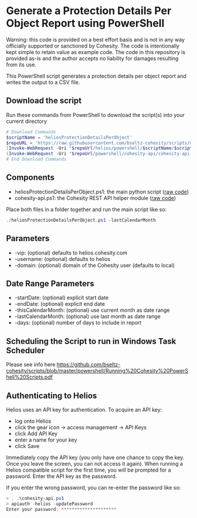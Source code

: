 # Generate a Protection Details Per Object Report using PowerShell

Warning: this code is provided on a best effort basis and is not in any way officially supported or sanctioned by Cohesity. The code is intentionally kept simple to retain value as example code. The code in this repository is provided as-is and the author accepts no liability for damages resulting from its use.

This PowerShell script generates a protection details per object report and writes the output to a CSV file.

## Download the script

Run these commands from PowerShell to download the script(s) into your current directory

```powershell
# Download Commands
$scriptName = 'heliosProtectionDetailsPerObject'
$repoURL = 'https://raw.githubusercontent.com/bseltz-cohesity/scripts/master'
(Invoke-WebRequest -Uri "$repoUrl/helios/powershell/$scriptName/$scriptName.ps1").content | Out-File "$scriptName.ps1"; (Get-Content "$scriptName.ps1") | Set-Content "$scriptName.ps1"
(Invoke-WebRequest -Uri "$repoUrl/powershell/cohesity-api/cohesity-api.ps1").content | Out-File cohesity-api.ps1; (Get-Content cohesity-api.ps1) | Set-Content cohesity-api.ps1
# End Download Commands
```

## Components

* heliosProtectionDetailsPerObject.ps1: the main python script ([raw code](https://raw.githubusercontent.com/bseltz-cohesity/scripts/master/helios/powershell/heliosProtectionDetailsPerObject/heliosProtectionDetailsPerObject.ps1))
* cohesity-api.ps1: the Cohesity REST API helper module ([raw code](https://raw.githubusercontent.com/bseltz-cohesity/scripts/master/powershell/cohesity-api/cohesity-api.ps1))

Place both files in a folder together and run the main script like so:

```powershell
./heliosProtectionDetailsPerObject.ps1 -lastCalendarMonth
```

## Parameters

* -vip: (optional) defaults to helios.cohesity.com
* -username: (optional) defaults to helios
* -domain: (optional) domain of the Cohesity user (defaults to local)

## Date Range Parameters

* -startDate: (optional) explicit start date
* -endDate: (optional) explicit end date
* -thisCalendarMonth: (optional) use current month as date range
* -lastCalendarMonth: (optional) use last month as date range
* -days: (optional) number of days to include in report

## Scheduling the Script to run in Windows Task Scheduler

Please see info here <https://github.com/bseltz-cohesity/scripts/blob/master/powershell/Running%20Cohesity%20PowerShell%20Scripts.pdf>

## Authenticating to Helios

Helios uses an API key for authentication. To acquire an API key:

* log onto Helios
* click the gear icon -> access management -> API Keys
* click Add API Key
* enter a name for your key
* click Save

Immediately copy the API key (you only have one chance to copy the key. Once you leave the screen, you can not access it again). When running a Helios compatible script for the first time, you will be prompted for a password. Enter the API key as the password.

If you enter the wrong password, you can re-enter the password like so:

```powershell
> . .\cohesity-api.ps1
> apiauth -helios -updatePassword
Enter your password: *********************
```
